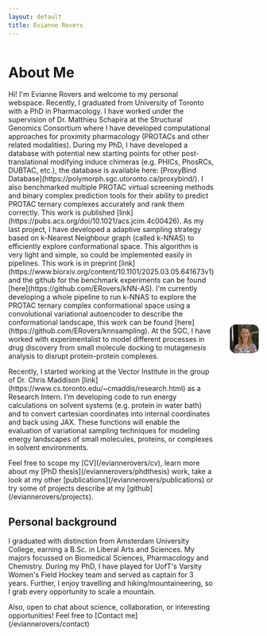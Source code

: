 ```yaml
---
layout: default
title: Evianne Rovers
---
```

<div style="display: flex; align-items: center; gap: 2rem;">

  <div style="flex: 3;">
    <h1>About Me</h1>
    <p>
Hi! I'm Evianne Rovers and welcome to my personal webspace. Recently, I graduated from University of Toronto with a PhD in Pharmacology. I have worked under the supervision of Dr. Matthieu Schapira at the Structural Genomics Consortium where I have developed computational approaches for proximity pharmacology (PROTACs and other related modalities). During my PhD, I have developed a database with potential new starting points for other post-translational modifying induce chimeras (e.g. PHICs, PhosRCs, DUBTAC, etc.), the database is available here: [ProxyBind Database](https://polymorph.sgc.utoronto.ca/proxybind/). I also benchmarked multiple PROTAC virtual screening methods and binary complex prediction tools for their ability to predict PROTAC ternary complexes accurately and rank them correctly. This work is published [link](https://pubs.acs.org/doi/10.1021/acs.jcim.4c00426). As my last project, I have developed a adaptive sampling strategy based on k-Nearest Neighbour graph (called k-NNAS) to efficiently explore conformational space. This algorithm is very light and simple, so could be implemented easily in pipelines. This work is in preprint [link](https://www.biorxiv.org/content/10.1101/2025.03.05.641673v1) and the github for the benchmark experiments can be found [here](https://github.com/ERovers/kNN-AS). I'm currently developing a whole pipeline to run k-NNAS to explore the PROTAC ternary complex conformational space using a convolutional variational autoencoder to describe the conformational landscape, this work can be found [here](https://github.com/ERovers/knnsampling). At the SGC, I have worked with experimentalist to model different processes in drug discovery from small molecule docking to mutagenesis analysis to disrupt protein-protein complexes.
    </p>
    <p>
Recently, I started working at the Vector Institute in the group of Dr. Chris Maddison [link](https://www.cs.toronto.edu/~cmaddis/research.html) as a Research Intern. I'm developing code to run energy calculations on solvent systems (e.g. protein in water bath) and to convert cartesian coordinates into internal coordinates and back using JAX. These functions will enable the evaluation of variational sampling techniques for modeling energy landscapes of small molecules, proteins, or complexes in solvent environments.
    </p>
    <p>
Feel free to scope my [CV](/eviannerovers/cv), learn more about my [PhD thesis](/eviannerovers/phdthesis) work, take a look at my other [publications](/eviannerovers/publications) or try some of projects describe at my [github](/eviannerovers/projects).
    </p>
    <p>
    <h2>Personal background</h2>
    <p>
I graduated with distinction from Amsterdam University College, earning a B.Sc. in Liberal Arts and Sciences. My majors focussed on Biomedical Sciences, Pharmacology and Chemistry. During my PhD, I have played for UofT's Varsity Women's Field Hockey team and served as captain for 3 years. Further, I enjoy travelling and hiking/mountaineering, so I grab every opportunity to scale a mountain. 
    </p>
    <p>
Also, open to chat about science, collaboration, or interesting opportunities!
Feel free to [Contact me](/eviannerovers/contact)
    </p>
  </div>
  <div style="flex: 2;">
    <img src="profile.JPG" alt="" style="max-width: 100%; border-radius: 12px;">
  </div>
</div>

